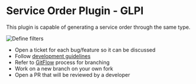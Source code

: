 # Service Order Plugin - GLPI
This plugin is capable of generating a service order through the same type.

![Define filters](http://suporte.passaromarron.com.br:86/glpi/github/Capturar.PNG)

* Open a ticket for each bug/feature so it can be discussed
* Follow [development guidelines](http://glpi-developer-documentation.readthedocs.io/en/latest/plugins/index.html)
* Refer to [GitFlow](http://git-flow.readthedocs.io/) process for branching
* Work on a new branch on your own fork
* Open a PR that will be reviewed by a developer

